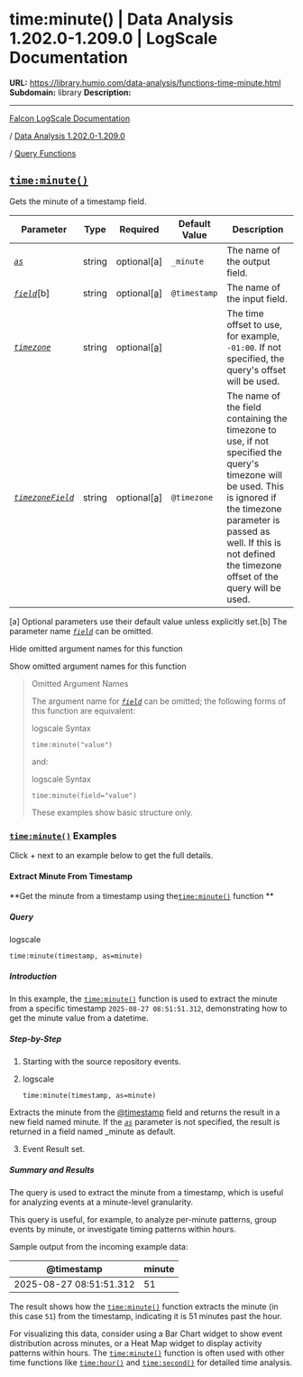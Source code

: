# time:minute() | Data Analysis 1.202.0-1.209.0 | LogScale Documentation

**URL:** https://library.humio.com/data-analysis/functions-time-minute.html
**Subdomain:** library
**Description:** 

---

[Falcon LogScale Documentation](https://library.humio.com)

/ [Data Analysis 1.202.0-1.209.0](data-analysis-docs.html)

/ [Query Functions](functions.html)

## [`time:minute()`](functions-time-minute.html "time:minute\(\)")

Gets the minute of a timestamp field. 

Parameter| Type| Required| Default Value| Description  
---|---|---|---|---  
[ _`as`_](functions-time-minute.html#query-functions-time-minute-as)|  string| optional[a] | `_minute`|  The name of the output field.   
[_`field`_](functions-time-minute.html#query-functions-time-minute-field)[b]| string| optional[[a]](functions-time-minute.html#ftn.table-functions-time-minute-optparamfn) | `@timestamp`|  The name of the input field.   
[_`timezone`_](functions-time-minute.html#query-functions-time-minute-timezone)|  string| optional[[a]](functions-time-minute.html#ftn.table-functions-time-minute-optparamfn) |  |  The time offset to use, for example, `-01:00`. If not specified, the query's offset will be used.   
[_`timezoneField`_](functions-time-minute.html#query-functions-time-minute-timezonefield)|  string| optional[[a]](functions-time-minute.html#ftn.table-functions-time-minute-optparamfn) | `@timezone`|  The name of the field containing the timezone to use, if not specified the query's timezone will be used. This is ignored if the timezone parameter is passed as well. If this is not defined the timezone offset of the query will be used.   
[a] Optional parameters use their default value unless explicitly set.[b] The parameter name [_`field`_](functions-time-minute.html#query-functions-time-minute-field) can be omitted.  
  
Hide omitted argument names for this function

Show omitted argument names for this function

> Omitted Argument Names
> 
> The argument name for [_`field`_](functions-time-minute.html#query-functions-time-minute-field) can be omitted; the following forms of this function are equivalent:
> 
> logscale Syntax
>     
>     
>     time:minute("value")
> 
> and:
> 
> logscale Syntax
>     
>     
>     time:minute(field="value")
> 
> These examples show basic structure only.

### [`time:minute()`](functions-time-minute.html "time:minute\(\)") Examples

Click + next to an example below to get the full details.

#### Extract Minute From Timestamp

**Get the minute from a timestamp using the[`time:minute()`](functions-time-minute.html "time:minute\(\)") function **

##### Query

logscale
    
    
    time:minute(timestamp, as=minute)

##### Introduction

In this example, the [`time:minute()`](functions-time-minute.html "time:minute\(\)") function is used to extract the minute from a specific timestamp `2025-08-27 08:51:51.312`, demonstrating how to get the minute value from a datetime. 

##### Step-by-Step

  1. Starting with the source repository events.

  2. logscale
         
         time:minute(timestamp, as=minute)

Extracts the minute from the [@timestamp](searching-data-event-fields.html#searching-data-event-fields-metadata-timestamp) field and returns the result in a new field named minute. If the [_`as`_](functions-time-minute.html#query-functions-time-minute-as) parameter is not specified, the result is returned in a field named _minute as default. 

  3. Event Result set.




##### Summary and Results

The query is used to extract the minute from a timestamp, which is useful for analyzing events at a minute-level granularity. 

This query is useful, for example, to analyze per-minute patterns, group events by minute, or investigate timing patterns within hours. 

Sample output from the incoming example data: 

@timestamp| minute  
---|---  
2025-08-27 08:51:51.312| 51  
  
The result shows how the [`time:minute()`](functions-time-minute.html "time:minute\(\)") function extracts the minute (in this case `51`) from the timestamp, indicating it is 51 minutes past the hour. 

For visualizing this data, consider using a Bar Chart widget to show event distribution across minutes, or a Heat Map widget to display activity patterns within hours. The [`time:minute()`](functions-time-minute.html "time:minute\(\)") function is often used with other time functions like [`time:hour()`](functions-time-hour.html "time:hour\(\)") and [`time:second()`](functions-time-second.html "time:second\(\)") for detailed time analysis.
